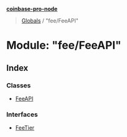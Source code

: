 **[coinbase-pro-node](../README.md)**

> [Globals](../globals.md) / "fee/FeeAPI"

# Module: "fee/FeeAPI"

## Index

### Classes

- [FeeAPI](../classes/_fee_feeapi_.feeapi.md)

### Interfaces

- [FeeTier](../interfaces/_fee_feeapi_.feetier.md)

